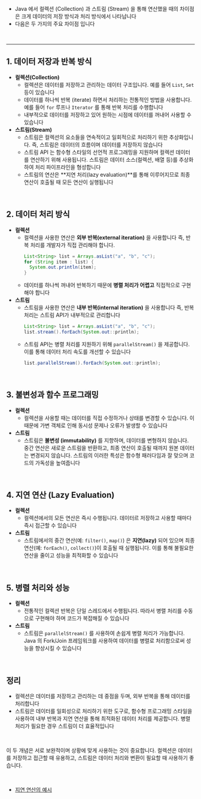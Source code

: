 - Java 에서 컬렉션 (Collection) 과 스트림 (Stream) 을 통해 연산했을 때의 차이점은 크게 데이터의 저장 방식과 처리 방식에서 나타납니다
- 다음은 두 가지의 주요 차이점 입니다

</br>

---

## 1. 데이터 저장과 반복 방식

- **컬렉션(Collection)**
  - 컬렉션은 데이터를 저장하고 관리하는 데이터 구조입니다. 예를 들어 `List`, `Set` 등이 있습니다
  - 데이터를 하나씩 반복 (iterate) 하면서 처리하는 전통적인 방법을 사용합니다. 예를 들어 `for` 루프나 `Iterator` 를 통해 반복 처리를 수행합니다
  - 내부적으로 데이터를 저장하고 있어 원하는 시점에 데이터를 꺼내어 사용할 수 있습니다
- **스트림(Stream)**
  - 스트림은 컬렉션의 요소들을 연속적이고 일회적으로 처리하기 위한 추상화입니다. 즉, 스트림은 데이터의 흐름이며 데이터를 저장하지 않습니다
  - 스트림 API 는 함수형 스타일의 선언적 프로그래밍을 지원하며 컬렉션 데이터를 연산하기 위해 사용됩니다. 스트림은 데이터 소스(컬렉션, 배열 등)를 추상화하여 처리 파이프라인을 형성합니다
  - 스트림의 연산은 **지연 처리(lazy evaluation)**를 통해 이루어지므로 최종 연산이 호출될 때 모든 연산이 실행됩니다

</br>

## 2. 데이터 처리 방식

- **컬렉션**
  - 컬렉션을 사용한 연산은 **외부 반복(external iteration)** 을 사용합니다 즉, 반복 처리를 개발자가 직접 관리해야 합니다.
    ```java
    List<String> list = Arrays.asList("a", "b", "c");
    for (String item : list) {
      System.out.println(item);
    }
    ```
  - 데이터를 하나씩 꺼내어 반복하기 때문에 **병렬 처리가 어렵고** 직접적으로 구현해야 합니다
- **스트림**
  - 스트림을 사용한 연산은 **내부 반복(internal iteration)** 을 사용합니다 즉, 반복 처리는 스트림 API가 내부적으로 관리합니다
    ```java
    List<String> list = Arrays.asList("a", "b", "c");
    list.stream().forEach(System.out::println);
    ```
  - 스트림 API는 병렬 처리를 지원하기 위해 `parallelStream()` 을 제공합니다. 이를 통해 데이터 처리 속도를 개선할 수 있습니다
    ```java
    list.parallelStream().forEach(System.out::println);
    ```

</br>

## 3. 불변성과 함수 프로그래밍

- **컬렉션**
  - 컬렉션을 사용할 때는 데이터를 직접 수정하거나 상태를 변경할 수 있습니다. 이 때문에 가변 객체로 인해 동시성 문제나 오류가 발생할 수 있습니다
- **스트림**
  - 스트림은 **불변성 (immutability)** 를 지향하며, 데이터를 변형하지 않습니다. 중간 연산은 새로운 스트림을 반환하고, 최종 연산이 호출될 때까지 원본 데이터는 변경되지 않습니다. 스트림의 이러한 특성은 함수형 패러다임과 잘 맞으며 코드의 가독성을 높여줍니다

</br>

## 4. 지연 연산 (Lazy Evaluation)

- **컬렉션**
  - 컬렉션에서의 모든 연산은 즉시 수행됩니다. 데이터르 저장하고 사용할 때마다 즉시 접근할 수 있습니다
- **스트림**
  - 스트림에서의 중간 연산(예: `filter()`, `map()`) 은 **지연(lazy)** 되어 있으며 최종 연산(예: `forEach()`, `collect()`)이 호출될 때 실행됩니다. 이를 통해 불필요한 연산을 줄이고 성능을 최적화할 수 있습니다

</br>

## 5. 병렬 처리와 성능

- **컬렉션**
  - 전통적인 컬렉션 반복은 단일 스레드에서 수행됩니다. 따라서 병렬 처리를 수동으로 구현해야 하며 코드가 복잡해질 수 있습니다
- **스트림**
  - 스트림은 `parallelStream()` 를 사용하여 손쉽게 병렬 처리가 가능합니다. Java 의 Fork/Join 프레임워크를 사용하여 데이터를 병렬로 처리함으로써 성능을 향상시킬 수 있습니다

</br>

## 정리

- 컬렉션은 데이터를 저장하고 관리하는 데 중점을 두며, 외부 반복을 통해 데이터를 처리합니다
- 스트림은 데이터를 일회성으로 처리하기 위한 도구로, 함수형 프로그래밍 스타일을 사용하여 내부 반복과 지연 연산을 통해 최적화된 데이터 처리를 제공합니다. 병렬 처리가 필요한 경우 스트림이 더 효율적입니다

</br>

이 두 개념은 서로 보완적이며 상황에 맞게 사용하는 것이 중요합니다. 컬렉션은 데이터를 저장하고 접근할 때 유용하고, 스트림은 데이터 처리와 변환이 필요할 때 사용하기 좋습니다.

</br>

- [지연 연산의 예시](https://github.com/leeMK09/MemoMemo/blob/main/%E2%98%95%20Java/%EC%A7%80%EC%97%B0%EC%97%B0%EC%82%B0%EC%9D%98%20%EC%98%88%EC%8B%9C.md)
